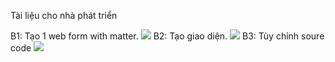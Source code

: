 Tài liệu cho nhà phát triển 

B1: Tạo 1 web form with matter.
<img src="https://scontent.fdad3-1.fna.fbcdn.net/v/t34.0-12/20136413_681194452065992_2030302805_n.png?oh=22d003e1ae0c82022f8473d43b49c9ad&oe=596CC738">
B2: Tạo giao diện.
<img src="https://scontent.fdad3-1.fna.fbcdn.net/v/t35.0-12/20133307_681196485399122_594156034_o.png?oh=45303d0bd999d14886267ca45732674e&oe=596CAE1E">
B3: Tùy chỉnh soure code 
<img src="https://scontent.fdad3-1.fna.fbcdn.net/v/t35.0-12/20133533_681196518732452_1640468359_o.png?oh=758b2c700201b630c6ccf309351acf8a&oe=596DD3DB">

